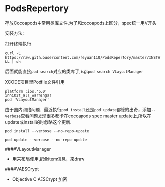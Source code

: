 PodsRepertory
=============

存放Cocoapods中常用类库文件,为了和cocoapods上区分，spec统一用V开头

安装方法: 

打开终端执行

`curl -L  https://raw.githubusercontent.com/heyuan110/PodsRepertory/master/INSTALL | sh`

后面就能直接`pod search`对应的类库了,e.g:`pod search VLayoutManager`

XCODE项目里Podfile文件引用

~~~
platform :ios,'5.0'
inhibit_all_warnings!
pod 'VLayoutManager'
~~~

由于国内网络问题，最近执行`pod install`还是`pod update`都慢的出奇，添加`--verbose`查看问题发现很多都卡在cocoapods spec master update上,所以在update或install的时忽略这个更新.

`pod install --verbose --no-repo-update`

`pod update --verbose --no-repo-update`


####VLayoutManager

* 用来布局使用,配合item信息，来draw

####VAESCrypt

* Objective C AESCrypt 加密

